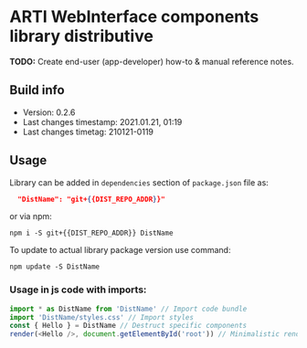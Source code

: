# ARTI WebInterface components library distributive

__TODO:__ Create end-user (app-developer) how-to & manual reference notes.

## Build info

- Version: 0.2.6
- Last changes timestamp: 2021.01.21, 01:19
- Last changes timetag: 210121-0119

## Usage

Library can be added in `dependencies` section of `package.json` file as:

```json
  "DistName": "git+{{DIST_REPO_ADDR}}"
```

or via npm:

```shell
npm i -S git+{{DIST_REPO_ADDR}} DistName
```

To update to actual library package version use command:
```shell
npm update -S DistName
```

### Usage in js code with imports:

```javascript
import * as DistName from 'DistName' // Import code bundle
import 'DistName/styles.css' // Import styles
const { Hello } = DistName // Destruct specific components
render(<Hello />, document.getElementById('root')) // Minimalistic render sample
```

<!--
 @changed 2020.10.06, 02:16
-->
